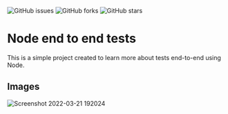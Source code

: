 ![GitHub issues](https://img.shields.io/github/issues/programador404/node_end_to_end_tests)
![GitHub forks](https://img.shields.io/github/forks/programador404/node_end_to_end_tests)
![GitHub stars](https://img.shields.io/github/stars/programador404/node_end_to_end_tests)

# Node end to end tests
This is a simple project created to learn more about tests end-to-end using Node.

## Images
![Screenshot 2022-03-21 192024](https://user-images.githubusercontent.com/48457700/159372918-40aab163-6587-4049-a039-0dc0e0dd7f16.png)
